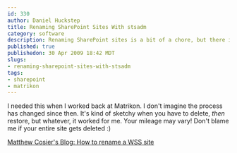 ```yaml
--- 
id: 330
author: Daniel Huckstep
title: Renaming SharePoint Sites With stsadm
category: software
description: Renaming SharePoint sites is a bit of a chore, but there is a way.
published: true
publishedon: 30 Apr 2009 18:42 MDT
slugs: 
- renaming-sharepoint-sites-with-stsadm
tags: 
- sharepoint
- matrikon
---
```

I needed this when I worked back at Matrikon. I don't imagine the
process has changed since then. It's kind of sketchy when you have to
delete, *then* restore, but whatever, it worked for me. Your mileage may
vary! Don't blame me if your entire site gets deleted :)

[Matthew Cosier's Blog: How to rename a WSS
site](http://cosier.wordpress.com/2005/12/9/how-to-rename-a-wss-site/)
